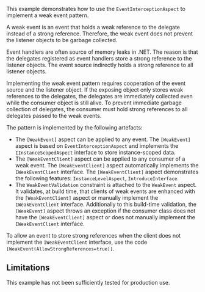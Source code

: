 This example demonstrates how to use the `EventInterceptionAspect` to implement a weak event pattern.

A weak event is an event that holds a weak reference to the delegate instead of a strong reference. 
Therefore, the weak event does not prevent the listener objects to be garbage collected.

Event handlers are often source of memory leaks in .NET. The reason is that the delegates registered as event handlers store a strong reference to the listener objects. 
The event source indirectly holds a strong reference to all listener objects.

Implementing the weak event pattern requires cooperation of the event source and the listener object. If the exposing object only stores weak references to the delegates, 
the delegates are immediately collected even while the consumer object is still alive. To prevent immediate garbage collection of delegates, 
the consumer must hold strong references to all delegates passed to the weak events.

The pattern is implemented by the following artefacts:

* The `[WeakEvent]` aspect can be applied to any event. The `[WeakEvent]` aspect is based on `EventInterceptionAspect` and implements the `IInstanceScopedAspect` interface to store instance-scoped data.
* The `[WeakEventClient]` aspect can be applied to any consumer of a weak event. The `[WeakEventClient]` aspect automatically implements the `IWeakEventClient` interface. The `[WeakEventClient]` aspect demonstrates the following features: `InstanceLevelAspect`, `IntroduceInterface`.
* The `WeakEventValidation` constraint is attached to the `WeakEvent` aspect. It validates, at build time, that clients of weak events are enhanced with the `[WeakEventClient]` aspect or manually implement the `IWeakEventClient` interface.
  Additionally to this build-time validation, the `[WeakEvent]` aspect throws an exception if the consumer class does not have the `[WeakEventClient]` aspect or does not manually implement the `IWeakEventClient` interface. 

To allow an event to store strong references when the client does not implement the `IWeakEventClient` interface, use the code `[WeakEvent(AllowStrongReferences=true)]`.

## Limitations

This example has not been sufficiently tested for production use.
